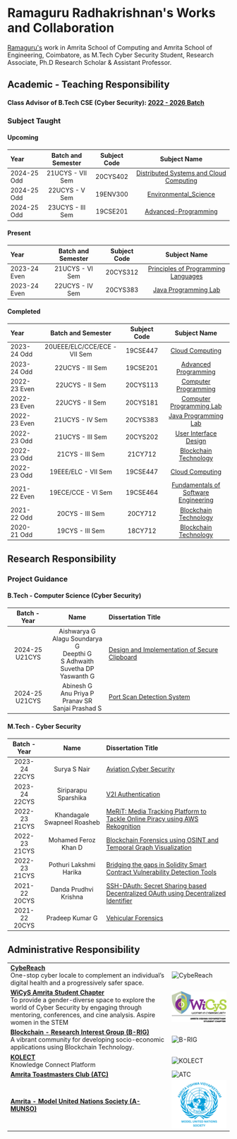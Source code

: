 # Ramaguru Radhakrishnan's Works and Collaboration 

[Ramaguru's](https://ramagururadhakrishnan.github.io/) work in Amrita School of Computing and Amrita School of Engineering, Coimbatore, as M.Tech Cyber Security Student, Research Associate, Ph.D Research Scholar & Assistant Professor.

## Academic - Teaching Responsibility

#### Class Advisor of B.Tech CSE (Cyber Security): [2022 - 2026 Batch](https://github.com/re-bin-d-22ucys)

### Subject Taught

#### Upcoming 

| Year | Batch and Semester | Subject Code | Subject Name | 
|:-----|:------------------:|:------------:|:------------:|
| 2024-25 Odd | 21UCYS - VII Sem | 20CYS402 | [Distributed Systems and Cloud Computing](https://github.com/Amrita-TIFAC-Cyber-Blockchain/2024_20CYS402-Distributed-Systems-and-Cloud-Computing) |
| 2024-25 Odd | 22UCYS - V Sem | 19ENV300 | [Environmental_Science](https://github.com/Amrita-TIFAC-Cyber-Blockchain/19ENV300_Environmental_Science)
| 2024-25 Odd | 23UCYS - III Sem | 19CSE201 | [Advanced-Programming](https://github.com/Amrita-TIFAC-Cyber-Blockchain/2024_19CSE201-Advanced-Programming) | 



#### Present

| Year | Batch and Semester | Subject Code | Subject Name | 
|:-----|:------------------:|:------------:|:------------:|
| 2023-24 Even | 21UCYS - VI Sem | 20CYS312 | [Principles of Programming Languages](https://github.com/Amrita-TIFAC-Cyber-Blockchain/20CYS312_Principles_of_Programming) |
| 2023-24 Even | 22UCYS - IV Sem | 20CYS383 | [Java Programming Lab](https://github.com/Amrita-TIFAC-Cyber-Blockchain/2024_20CYS383-Java-Programming-Lab) |

#### Completed

| Year | Batch and Semester | Subject Code | Subject Name | 
|:-----|:------------------:|:------------:|:------------:|
| 2023-24 Odd | 20UEEE/ELC/CCE/ECE - VII Sem | 19CSE447 | [Cloud Computing](https://github.com/Amrita-TIFAC-Cyber-Blockchain/2023_19CSE447-Cloud-Computing) |
| 2023-24 Odd | 22UCYS - III Sem | 19CSE201 | [Advanced Programming](https://github.com/Amrita-TIFAC-Cyber-Blockchain/19CSE201-Advanced-Programming) |
| 2022-23 Even | 22UCYS - II Sem | 20CYS113 | [Computer Programming](https://github.com/Amrita-TIFAC-Cyber-Blockchain/20CYS113-20CYS181-Computer-Programming-and-Lab) |
| 2022-23 Even | 22UCYS - II Sem | 20CYS181 | [Computer Programming Lab](https://github.com/Amrita-TIFAC-Cyber-Blockchain/20CYS113-20CYS181-Computer-Programming-and-Lab) |
| 2022-23 Even | 21UCYS - IV Sem | 20CYS383 | [Java Programming Lab](https://github.com/Amrita-TIFAC-Cyber-Blockchain/2023_20CYS383-Java-Programming-Lab) |
| 2022-23 Odd | 21UCYS - III Sem | 20CYS202 | [User Interface Design](https://github.com/Amrita-TIFAC-Cyber-Blockchain/20CYS202-User-Interface-Design) |
| 2022-23 Odd | 21CYS - III Sem | 21CY712 | [Blockchain Technology](https://ramagururadhakrishnan.github.io/teaching/2022-21CY712-BlockchainTechnology) |
| 2022-23 Odd | 19EEE/ELC - VII Sem | 19CSE447 | [Cloud Computing](https://github.com/Amrita-TIFAC-Cyber-Blockchain/2022_19CSE447-Cloud-Computing) |
| 2021-22 Even | 19ECE/CCE - VI Sem | 19CSE464 | [Fundamentals of Software Engineering](https://github.com/Amrita-TIFAC-Cyber-Blockchain/19CSE464-Fundamentals-of-Software-Engineering) |
| 2021-22 Odd | 20CYS - III Sem | 20CY712 | [Blockchain Technology](https://ramagururadhakrishnan.github.io/teaching/2021-20CY712-BlockchainTechnology) |
| 2020-21 Odd | 19CYS - III Sem | 18CY712 | [Blockchain Technology](https://ramagururadhakrishnan.github.io/teaching/2020-18CY712-BlockchainTechnology) |

## Research Responsibility

### Project Guidance

#### B.Tech - Computer Science (Cyber Security)

| Batch - Year |  Name | Dissertation Title | 
|:------------:|:------------:|:------------|
| 2024-25 <br/> U21CYS | Aishwarya G <br/> Alagu Soundarya G <br/> Deepthi G <br/> S Adhwaith <br/> Suvetha DP <br/> Yaswanth G |  [Design and Implementation of Secure Clipboard](https://github.com/Amrita-TIFAC-Cyber-Blockchain/Design-and-Implementation-of-Secure-Clipboard) |  
| 2024-25 <br/> U21CYS | Abinesh G <br/> Anu Priya P <br/> Pranav SR <br/> Sanjai Prashad S <br/> | [Port Scan Detection System](https://github.com/Amrita-TIFAC-Cyber-Blockchain/Port-Scan-detection-System/) |  

#### M.Tech - Cyber Security

| Batch - Year |  Name | Dissertation Title | 
|:------------:|:------------:|:------------| 
| 2023-24 <br/> 22CYS | Surya S Nair | [Aviation Cyber Security](https://github.com/Amrita-TIFAC-Cyber-Blockchain/Aviation-Cyber-Security)  |
| 2023-24 <br/> 22CYS | Siriparapu Sparshika | [V2I Authentication](https://github.com/Amrita-TIFAC-Cyber-Blockchain/V2X-Security) |
| 2022-23 <br/> 21CYS | Khandagale Swapneel Roasheb | [MeRiT: Media Tracking Platform to Tackle Online Piracy using AWS Rekognition](https://github.com/Amrita-TIFAC-Cyber-Blockchain/MeRiT-Media-Tracking-Platform-to-Tackle-Online-Piracy-using-AWS-Rekognition) |
| 2022-23 <br/> 21CYS | Mohamed Feroz Khan D | [Blockchain Forensics using OSINT and Temporal Graph Visualization](https://github.com/Amrita-TIFAC-Cyber-Blockchain/Blockchain-Forensics-using-OSINT-and-Temporal-Graph-Visualization) |
| 2022-23 <br/> 21CYS| Pothuri Lakshmi Harika | [Bridging the gaps in Solidity Smart Contract Vulnerability Detection Tools](https://github.com/Amrita-TIFAC-Cyber-Blockchain/Bridging-the-gaps-in-Solidity-Smart-Contract-Vulnerability-Detection-Tools) |
| 2021-22 <br/> 20CYS | Danda Prudhvi Krishna | [SSH-DAuth: Secret Sharing based Decentralized OAuth using Decentralized Identifier](https://github.com/Amrita-TIFAC-Cyber-Blockchain/SSH-DAuth-Secret-Sharing-based-Distributed-OAuth-using-Decentralized-Identifier) |
| 2021-22 <br/> 20CYS | Pradeep Kumar G | [Vehicular Forensics](https://github.com/Amrita-TIFAC-Cyber-Blockchain/Vehicular-Forensics) |

## Administrative Responsibility

<table>
  <tr>
    <td style="border: none;">
      <strong><a href="https://github.com/CybeReach">CybeReach</a></strong><br>
     One-stop cyber locale to complement an individual’s digital health and a progressively safer space.
    </td>
    <td style="border: none;">
      <img src="https://avatars.githubusercontent.com/u/129548777" alt="CybeReach" width=150>
    </td>
  </tr>
 <tr>
    <td style="border: none;">
      <strong><a href="https://github.com/WiCyS-Amrita">WiCyS Amrita Student Chapter</a></strong><br>
     To provide a gender-diverse space to explore the world of Cyber Security by engaging through <br/> mentoring, conferences, and cine analysis. Aspire women in the STEM
    </td>
    <td style="border: none;">
      <img src="img/WiCyS_Amrita_Chapter_Logo_New.jpg" alt="WiCyS-ASC" width=150>
    </td>
  </tr>
 <tr>
    <td style="border: none;">
      <strong><a href="https://github.com/B-RIG">Blockchain - Research Interest Group (B-RIG)</a></strong><br>
     A vibrant community for developing socio-economic applications using Blockchain Technology.
    </td>
    <td style="border: none;">
      <img src="https://avatars.githubusercontent.com/u/129193826" alt="B-RIG" width=150>
    </td>
  </tr>
 <tr>
    <td style="border: none;">
      <strong><a href="https://github.com/KOLECT-Amrita">KOLECT</a></strong><br>
      Knowledge Connect Platform
    </td>
    <td style="border: none;">
      <img src="https://avatars.githubusercontent.com/u/129194029" alt="KOLECT" width=150>
    </td>
  </tr>
  <tr>
    <td style="border: none;">
      <strong><a href="https://amrita.toastmastersclubs.org/">Amrita Toastmasters Club (ATC)</a></strong><br>
    </td>
    <td style="border: none;">
      <img src="https://www.toastmasters.org/content/images/globals/toastmasters-logo@2x.png" alt="ATC" width=150>
    </td>
  </tr>
    <tr>
    <td style="border: none;">
      <strong><a href="">Amrita - Model United Nations Society (A-MUNSO)</a></strong><br>
    </td>
    <td style="border: none;">
      <img src="img/A-MUNSO.png" alt="A-MUNSO" width=180>
    </td>
  </tr>
</table>
